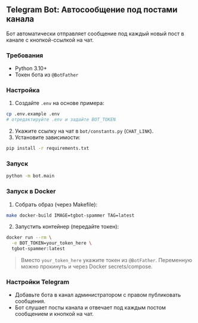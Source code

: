 ## Telegram Bot: Автосообщение под постами канала

Бот автоматически отправляет сообщение под каждый новый пост в канале с кнопкой-ссылкой на чат.

### Требования
- Python 3.10+
- Токен бота из `@BotFather`

### Настройка
1. Создайте `.env` на основе примера:
```bash
cp .env.example .env
# отредактируйте .env и задайте BOT_TOKEN
```
2. Укажите ссылку на чат в `bot/constants.py` (`CHAT_LINK`).
3. Установите зависимости:
```bash
pip install -r requirements.txt
```

### Запуск
```bash
python -m bot.main
```

### Запуск в Docker
1. Собрать образ (через Makefile):
```bash
make docker-build IMAGE=tgbot-spammer TAG=latest
```
2. Запустить контейнер (передайте токен):
```bash
docker run --rm \
  -e BOT_TOKEN=your_token_here \
  tgbot-spammer:latest
```

> Вместо `your_token_here` укажите токен из `@BotFather`. Переменную можно прокинуть и через Docker secrets/compose.

### Настройки Telegram
- Добавьте бота в канал администратором с правом публиковать сообщения.
- Бот слушает посты канала и отвечает под каждым постом сообщением и кнопкой на чат.
